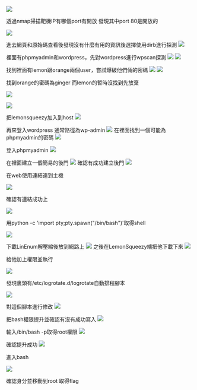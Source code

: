 ![](https://hackmd.io/_uploads/rkqMxei5n.png)

透過nmap掃描靶機IP有哪個port有開放 發現其中port 80是開放的

![](https://hackmd.io/_uploads/ryuE-gj5n.png)

進去網頁和原始碼查看後發現沒有什麼有用的資訊後選擇使用dirb進行探測
![](https://hackmd.io/_uploads/HJWtMni9n.png)

裡面有phpmyadmin和wordpress，先對wordpress進行wpscan探測
![](https://hackmd.io/_uploads/ry__7x25h.png)
![](https://hackmd.io/_uploads/HyX5Xl25n.png)

找到裡面有lemon跟orange兩個user，嘗試爆破他們倆的密碼
![](https://hackmd.io/_uploads/SJxUFgncn.png)
![](https://hackmd.io/_uploads/Sy0wtxn5n.png)

找到orange的密碼為ginger 而lemon的暫時沒找到先放棄

![](https://hackmd.io/_uploads/HJ4e2Zhqn.png)

![](https://hackmd.io/_uploads/ry5b2Zn5h.png)

把lemonsqueezy加入到host
![](https://hackmd.io/_uploads/SyfB3Wn9n.png)

再來登入wordpress 通常路徑為wp-admin
![](https://hackmd.io/_uploads/SyP9h-25h.png)
在裡面找到一個可能為phpmyadmin的密碼
![](https://hackmd.io/_uploads/HJW-pb392.png)

登入phpmyadmin
![](https://hackmd.io/_uploads/Hk1spiPsn.png)

在裡面建立一個簡易的後門
![](https://hackmd.io/_uploads/H1JNhBfi3.png)
確認有成功建立後門
![](https://hackmd.io/_uploads/HkcshSfj2.png)

在web使用連結連到主機

![](https://hackmd.io/_uploads/ryjbMGlj3.png)

確認有連結成功上


![](https://hackmd.io/_uploads/rJp6LFms3.png)

用python -c 'import pty;pty.spawn("/bin/bash")'取得shell

![](https://hackmd.io/_uploads/SyHox3Xjh.png)

下載LinEnum解壓縮後放到網路上
![](https://hackmd.io/_uploads/HykKZnQs3.png)
之後在LemonSqueezy端把他下載下來
![](https://hackmd.io/_uploads/S1Nyo2Qsh.png)

給他加上權限並執行

![](https://hackmd.io/_uploads/Skbbo6mj3.png)

發現裏頭有/etc/logrotate.d/logrotate自動排程腳本

![](https://hackmd.io/_uploads/B11QS0Qj2.png)

對這個腳本進行修改
![](https://hackmd.io/_uploads/B121uyVjn.png)

把bash權限提升並確認有沒有成功寫入
![](https://hackmd.io/_uploads/Bkqr_y4j2.png)

輸入/bin/bash -p取得root權限
![](https://hackmd.io/_uploads/Byn9u1Ejh.png)

確認提升成功
![](https://hackmd.io/_uploads/BkCf3JNsn.png)

進入bash

![](https://hackmd.io/_uploads/r1UUhJEs2.png)

確認身分並移動到root 取得flag





